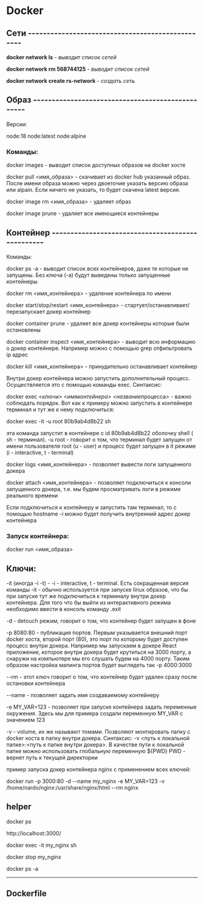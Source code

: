 # Docker

## Сети -------------------------------------------------

**docker network ls** - _выводит список сетей_

**docker network rm 568744125** - _выводит список сетей_

**docker network create rs-network** - _создать сеть_

## Образ -------------------------------------------------

Версии:

node:18
node:latest
node:alpine

### Команды:

docker images - выводит список доступных образов на docker хосте

docker pull <имя_образа> - скачивает из docker hub указанный образ. После имени образа можно через двоеточие указать версию образа или alpain. Если ничего не указать, то будет скачена latest версия.

docker image rm <имя_образа> - удаляет образ

docker image prune - удаляет все имеющиеся контейнеры

## Контейнер -------------------------------------------------

Команды:

docker ps -a - выводит список всех контейнеров, даже те которые не запущены. Без ключа (-a) будут выведены только запущенные контейнеры

docker rm <имя_контейнера> - удаление контейнера по имени

docker start/stop/restart <имя_контейнера> - стартует/останавливает/перезапускает докер контейнер

docker container prune - удаляет все докер контейнеры которые были остановлены

docker container inspect <имя_контейнера> - выводит всю информацию о докер контейнере. Например можно с помощью grep отфильтровать ip адрес

docker kill <имя_контейнера> - принудительно останавливает контейнер

Внутри докер контейнера можно запустить дополнительный процесс. Осуществляется это с помощью команды exec. Синтаксис:

docker exec <ключи> <имя*контейнера> <название*процесса> - важно соблюдать порядок. Вот как к примеру можно запустить в контейнере терминал и тут же к нему подключиться:

docker exec -it -u root 80b9ab4d8b22 sh

эта команда запустит в контейнере с id 80b9ab4d8b22 оболочку shell ( sh - терминал). -u root - говорит о том, что терминал будет запущен от имени пользователя root (u - user) и процесс будет запущен в it режиме (i - interactive, t - terminal)

docker logs <имя_контейнера> - позволяет вывести логи запущенного докера

docker attach <имя_контейнера> - позволяет подключиться к консоли запущенного докера, т.е. мы будем просматривать логи в режиме реального времени

Если подключиться к контейнеру и запустить там терминал, то с помощью hostname -i можно будет получить внутренний адрес докер контейнера

### Запуск контейнера:

docker run <имя_образа>

## Ключи:

-it (иногда -i -t) - -i - interactive, t - terminal. Есть сокращенная версия команды -it - обычно используется при запуске linux образов, что бы при запуске тут же подключиться к терминалу внутри докер контейнера. Для того что бы выйти из интерактивного режима необходимо ввести в консоль команду .exit

-d - detouch режим, говорит о том, что контейнер будет запущен в фоне

-p 8080:80 - публикация портов. Первым указывается внешний порт docker хоста, второй порт (80), это порт по которому будет доступен процесс внутри докера. Например мы запускаем в докере React приложение, которое внутри докера будет крутиться на 3000 порту, а снаружи на компьютере мы его слушать будем на 4000 порту. Таким образом настройка мапинга портов будет выглядеть так -p 4000:3000

--rm - этот ключ говорит о том, что контейнер будет удален сразу после остановки контейнера

--name - позволяет задать имя создаваемому контейнеру

-e MY_VAR=123 - позволяет при запуске контейнера задать переменные окружения. Здесь мы для примера создали переменную MY_VAR с значением 123

-v - volume, их же называют томами. Позволяют монтировать папку с docker хоста в папку внутри докера. Синтаксис: -v <путь к локальной папке>:<путь к папке внутри докера>. В качестве пути к локальной папке можно использовать глобальную переменную ${PWD} PWD - вернет путь к текущей директории

пример запуска докер контейнера nginx с применением всех ключей:

docker run -p 3000:80 -d --name my_nginx -e MY_VAR=123 -v /home/nardo/nginx:/usr/share/nginx/html --rm nginx

## helper

docker ps

http://localhost:3000/

docker exec -it my_nginx sh

docker stop my_nginx

docker ps -a

---

## Dockerfile
